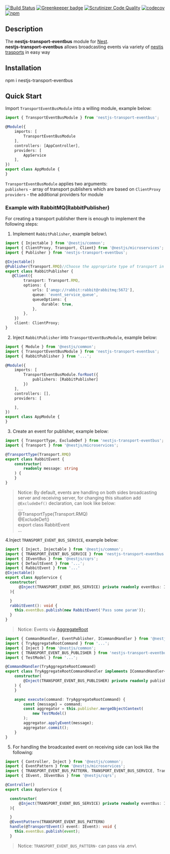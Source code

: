 [![Build Status](https://travis-ci.org/sergey-telpuk/nestjs-transport-eventbus.svg?branch=master)](https://travis-ci.org/sergey-telpuk/nestjs-transport-eventbus) 
[![Greenkeeper badge](https://badges.greenkeeper.io/sergey-telpuk/nestjs-transport-eventbus.svg)](https://greenkeeper.io/)
[![Scrutinizer Code Quality](https://scrutinizer-ci.com/g/sergey-telpuk/nestjs-transport-eventbus/badges/quality-score.png?b=master)](https://scrutinizer-ci.com/g/sergey-telpuk/nestjs-transport-eventbus/)
[![codecov](https://codecov.io/gh/sergey-telpuk/nestjs-transport-eventbus/branch/master/graph/badge.svg)](https://codecov.io/gh/sergey-telpuk/nestjs-transport-eventbus)
[![npm](https://img.shields.io/npm/dw/nestjs-transport-eventbus)](https://www.npmjs.com/package/nestjs-transport-eventbus)

## Description
The **nestjs-transport-eventbus** module for [Nest](https://github.com/nestjs/nest).\
**nestjs-transport-eventbus** allows broadcasting events via variety of [nestjs trasports](https://docs.nestjs.com/microservices/basics) in easy way
## Installation
npm i nestjs-transport-eventbus

## Quick Start
Import `TransportEventBusModule` into a willing module, example below:
```typescript
import { TransportEventBusModule } from 'nestjs-transport-eventbus';

@Module({
    imports: [
        TransportEventBusModule
    ],
    controllers: [AppController],
    providers: [
        AppService
    ],
})
export class AppModule {
}
```
`TransportEventBusModule` applies two arguments:\
`publishers` - array of transport publishers which are based on `ClientProxy`\
`providers` - the additional providers for module

### Example with RabbitMQ(RabbitPublisher)
For creating a transport publisher there is enough to implement the following steps:
1. Implement `RabbitPublisher`, example below:\
```typescript
import { Injectable } from '@nestjs/common';
import { ClientProxy, Transport, Client} from '@nestjs/microservices';
import { Publisher } from 'nestjs-transport-eventbus';

@Injectable()
@Publisher(Transport.RMQ)//Choose the appropriate type of transport in this case `RMQ`
export class RabbitPublisher {
   @Client({
        transport: Transport.RMQ,
        options: {
            urls: ['amqp://rabbit:rabbit@rabbitmq:5672'],
            queue: 'event_service_queue',
            queueOptions: {
                durable: true,
            },
        },
    })
    client: ClientProxy;
}
```
2. Inject `RabbitPublisher` into `TransportEventBusModule`, example below:
```typescript
import { Module } from '@nestjs/common';
import { TransportEventBusModule } from 'nestjs-transport-eventbus';
import { RabbitPublisher } from '...';

@Module({
    imports: [
        TransportEventBusModule.forRoot({
            publishers: [RabbitPublisher]
        })
    ],
    controllers: [],
    providers: [

    ],
})
export class AppModule {
}
```
3. Create an event for publisher, example below:
```typescript
import { TransportType, ExcludeDef } from 'nestjs-transport-eventbus';
import { Transport } from '@nestjs/microservices';

@TransportType(Transport.RMQ)
export class RabbitEvent {
    constructor(
        readonly message: string
    ) {
    }
}
```
> Notice: By default, events are handling on both sides broadcasting server and receiving server, for changing this situation add `@ExcludeDef()` declaration,
>can look like below:
>\
>....\
>@TransportType(Transport.RMQ)\
>@ExcludeDef()\
>export class RabbitEvent\
>...
>
4.Inject `TRANSPORT_EVENT_BUS_SERVICE`, example below:
```typescript
import { Inject, Injectable } from '@nestjs/common';
import { TRANSPORT_EVENT_BUS_SERVICE } from 'nestjs-transport-eventbus';
import { IEventBus } from '@nestjs/cqrs';
import { DefaultEvent } from '...';
import { RabbitEvent } from '...'
@Injectable()
export class AppService {
  constructor(
      @Inject(TRANSPORT_EVENT_BUS_SERVICE) private readonly eventBus: IEventBus
  ){

  }
  rabbitEvent(): void {
    this.eventBus.publish(new RabbitEvent('Pass some param'));
  }
}
```
> Notice: Events via [AggregateRoot](https://docs.nestjs.com/recipes/cqrs#events) 
```typescript
import { CommandHandler, EventPublisher, ICommandHandler } from '@nestjs/cqrs';
import { TryAggregateRootCommand } from '...';
import { Inject } from '@nestjs/common';
import { TRANSPORT_EVENT_BUS_PUBLISHER } from 'nestjs-transport-eventbus';
import { TestModel } from '...';

@CommandHandler(TryAggregateRootCommand)
export class TryAggregateRootCommandHandler implements ICommandHandler<TryAggregateRootCommand> {
    constructor(
        @Inject(TRANSPORT_EVENT_BUS_PUBLISHER) private readonly publisher: EventPublisher
    ) {
    }

    async execute(command: TryAggregateRootCommand) {
        const {message} = command;
        const aggregator = this.publisher.mergeObjectContext(
            new TestModel()
        );
        aggregator.applyEvent(message);
        aggregator.commit();
    }
}
```
5. For handling the broadcasted event on receiving side can look like the following:
```typescript
import { Controller, Inject } from '@nestjs/common';
import { EventPattern } from '@nestjs/microservices';
import { TRANSPORT_EVENT_BUS_PATTERN, TRANSPORT_EVENT_BUS_SERVICE, TransportEvent } from 'nestjs-transport-eventbus';
import { IEvent, IEventBus } from '@nestjs/cqrs';

@Controller()
export class AppService {

  constructor(
      @Inject(TRANSPORT_EVENT_BUS_SERVICE) private readonly eventBus: IEventBus
  ){

  }
  @EventPattern(TRANSPORT_EVENT_BUS_PATTERN)
  handle(@TransportEvent() event: IEvent): void {
    this.eventBus.publish(event);
  }
```
> Notice: `TRANSPORT_EVENT_BUS_PATTERN`- can pass via .env\



